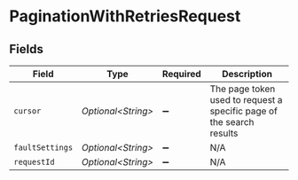 # PaginationWithRetriesRequest


## Fields

| Field                                                                | Type                                                                 | Required                                                             | Description                                                          |
| -------------------------------------------------------------------- | -------------------------------------------------------------------- | -------------------------------------------------------------------- | -------------------------------------------------------------------- |
| `cursor`                                                             | *Optional\<String>*                                                  | :heavy_minus_sign:                                                   | The page token used to request a specific page of the search results |
| `faultSettings`                                                      | *Optional\<String>*                                                  | :heavy_minus_sign:                                                   | N/A                                                                  |
| `requestId`                                                          | *Optional\<String>*                                                  | :heavy_minus_sign:                                                   | N/A                                                                  |